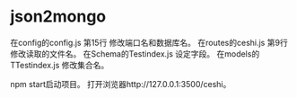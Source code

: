 # json2mongo

在config的config.js 第15行 修改端口名和数据库名。 在routes的ceshi.js 第9行修改读取的文件名。 在Schema的Testindex.js 设定字段。 在models的TTestindex.js 修改集合名。

npm start启动项目。 打开浏览器http://127.0.0.1:3500/ceshi。
